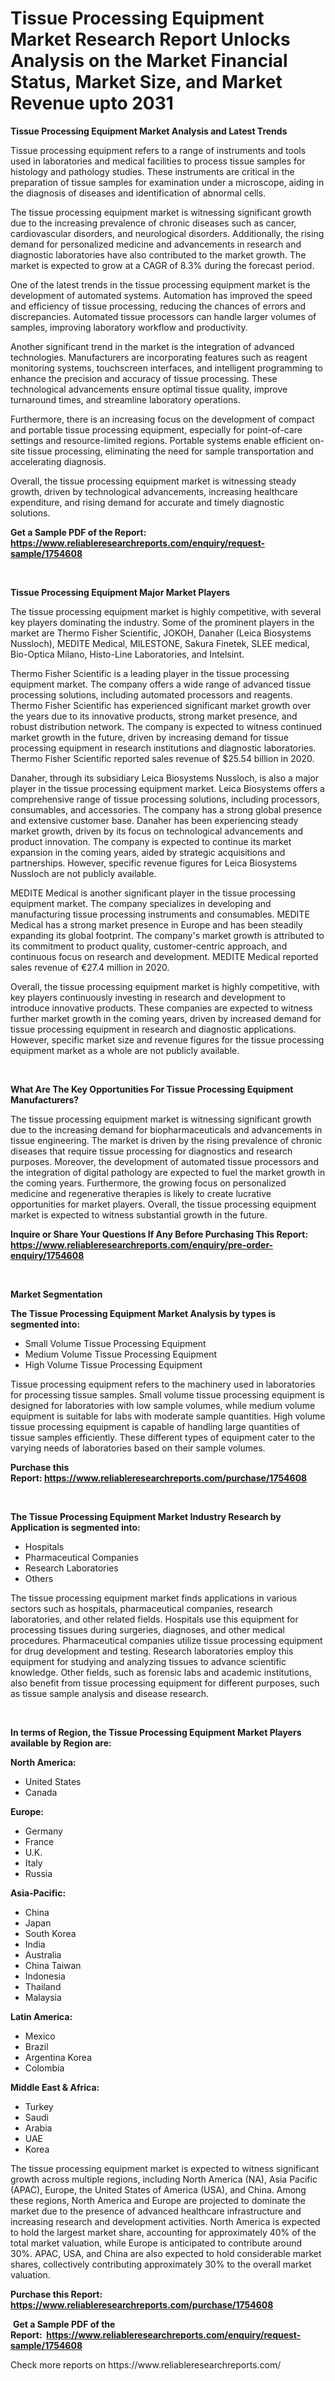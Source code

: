 <p><h1>Tissue Processing Equipment Market Research Report Unlocks Analysis on the Market Financial Status, Market Size, and Market Revenue upto 2031</h1></p><p><strong>Tissue Processing Equipment Market Analysis and Latest Trends</strong></p>
<p><p>Tissue processing equipment refers to a range of instruments and tools used in laboratories and medical facilities to process tissue samples for histology and pathology studies. These instruments are critical in the preparation of tissue samples for examination under a microscope, aiding in the diagnosis of diseases and identification of abnormal cells.</p><p>The tissue processing equipment market is witnessing significant growth due to the increasing prevalence of chronic diseases such as cancer, cardiovascular disorders, and neurological disorders. Additionally, the rising demand for personalized medicine and advancements in research and diagnostic laboratories have also contributed to the market growth. The market is expected to grow at a CAGR of 8.3% during the forecast period.</p><p>One of the latest trends in the tissue processing equipment market is the development of automated systems. Automation has improved the speed and efficiency of tissue processing, reducing the chances of errors and discrepancies. Automated tissue processors can handle larger volumes of samples, improving laboratory workflow and productivity.</p><p>Another significant trend in the market is the integration of advanced technologies. Manufacturers are incorporating features such as reagent monitoring systems, touchscreen interfaces, and intelligent programming to enhance the precision and accuracy of tissue processing. These technological advancements ensure optimal tissue quality, improve turnaround times, and streamline laboratory operations.</p><p>Furthermore, there is an increasing focus on the development of compact and portable tissue processing equipment, especially for point-of-care settings and resource-limited regions. Portable systems enable efficient on-site tissue processing, eliminating the need for sample transportation and accelerating diagnosis.</p><p>Overall, the tissue processing equipment market is witnessing steady growth, driven by technological advancements, increasing healthcare expenditure, and rising demand for accurate and timely diagnostic solutions.</p></p>
<p><strong>Get a Sample PDF of the Report:&nbsp; <a href="https://www.reliableresearchreports.com/enquiry/request-sample/1754608">https://www.reliableresearchreports.com/enquiry/request-sample/1754608</a></strong></p>
<p>&nbsp;</p>
<p><strong>Tissue Processing Equipment Major Market Players</strong></p>
<p><p>The tissue processing equipment market is highly competitive, with several key players dominating the industry. Some of the prominent players in the market are Thermo Fisher Scientific, JOKOH, Danaher (Leica Biosystems Nussloch), MEDITE Medical, MILESTONE, Sakura Finetek, SLEE medical, Bio-Optica Milano, Histo-Line Laboratories, and Intelsint.</p><p>Thermo Fisher Scientific is a leading player in the tissue processing equipment market. The company offers a wide range of advanced tissue processing solutions, including automated processors and reagents. Thermo Fisher Scientific has experienced significant market growth over the years due to its innovative products, strong market presence, and robust distribution network. The company is expected to witness continued market growth in the future, driven by increasing demand for tissue processing equipment in research institutions and diagnostic laboratories. Thermo Fisher Scientific reported sales revenue of $25.54 billion in 2020.</p><p>Danaher, through its subsidiary Leica Biosystems Nussloch, is also a major player in the tissue processing equipment market. Leica Biosystems offers a comprehensive range of tissue processing solutions, including processors, consumables, and accessories. The company has a strong global presence and extensive customer base. Danaher has been experiencing steady market growth, driven by its focus on technological advancements and product innovation. The company is expected to continue its market expansion in the coming years, aided by strategic acquisitions and partnerships. However, specific revenue figures for Leica Biosystems Nussloch are not publicly available.</p><p>MEDITE Medical is another significant player in the tissue processing equipment market. The company specializes in developing and manufacturing tissue processing instruments and consumables. MEDITE Medical has a strong market presence in Europe and has been steadily expanding its global footprint. The company's market growth is attributed to its commitment to product quality, customer-centric approach, and continuous focus on research and development. MEDITE Medical reported sales revenue of €27.4 million in 2020.</p><p>Overall, the tissue processing equipment market is highly competitive, with key players continuously investing in research and development to introduce innovative products. These companies are expected to witness further market growth in the coming years, driven by increased demand for tissue processing equipment in research and diagnostic applications. However, specific market size and revenue figures for the tissue processing equipment market as a whole are not publicly available.</p></p>
<p>&nbsp;</p>
<p><strong>What Are The Key Opportunities For Tissue Processing Equipment Manufacturers?</strong></p>
<p><p>The tissue processing equipment market is witnessing significant growth due to the increasing demand for biopharmaceuticals and advancements in tissue engineering. The market is driven by the rising prevalence of chronic diseases that require tissue processing for diagnostics and research purposes. Moreover, the development of automated tissue processors and the integration of digital pathology are expected to fuel the market growth in the coming years. Furthermore, the growing focus on personalized medicine and regenerative therapies is likely to create lucrative opportunities for market players. Overall, the tissue processing equipment market is expected to witness substantial growth in the future.</p></p>
<p><strong>Inquire or Share Your Questions If Any Before Purchasing This Report: <a href="https://www.reliableresearchreports.com/enquiry/pre-order-enquiry/1754608">https://www.reliableresearchreports.com/enquiry/pre-order-enquiry/1754608</a></strong></p>
<p>&nbsp;</p>
<p><strong>Market Segmentation</strong></p>
<p><strong>The Tissue Processing Equipment Market Analysis by types is segmented into:</strong></p>
<p><ul><li>Small Volume Tissue Processing Equipment</li><li>Medium Volume Tissue Processing Equipment</li><li>High Volume Tissue Processing Equipment</li></ul></p>
<p><p>Tissue processing equipment refers to the machinery used in laboratories for processing tissue samples. Small volume tissue processing equipment is designed for laboratories with low sample volumes, while medium volume equipment is suitable for labs with moderate sample quantities. High volume tissue processing equipment is capable of handling large quantities of tissue samples efficiently. These different types of equipment cater to the varying needs of laboratories based on their sample volumes.</p></p>
<p><strong>Purchase this Report:&nbsp;<a href="https://www.reliableresearchreports.com/purchase/1754608">https://www.reliableresearchreports.com/purchase/1754608</a></strong></p>
<p>&nbsp;</p>
<p><strong>The Tissue Processing Equipment Market Industry Research by Application is segmented into:</strong></p>
<p><ul><li>Hospitals</li><li>Pharmaceutical Companies</li><li>Research Laboratories</li><li>Others</li></ul></p>
<p><p>The tissue processing equipment market finds applications in various sectors such as hospitals, pharmaceutical companies, research laboratories, and other related fields. Hospitals use this equipment for processing tissues during surgeries, diagnoses, and other medical procedures. Pharmaceutical companies utilize tissue processing equipment for drug development and testing. Research laboratories employ this equipment for studying and analyzing tissues to advance scientific knowledge. Other fields, such as forensic labs and academic institutions, also benefit from tissue processing equipment for different purposes, such as tissue sample analysis and disease research.</p></p>
<p>&nbsp;</p>
<p><strong>In terms of Region, the Tissue Processing Equipment Market Players available by Region are:</strong></p>
<p>
    <p> <strong> North America: </strong>
        <ul>
            <li>United States</li>
            <li>Canada</li>
        </ul>
        </p> 
    <p> <strong> Europe: </strong>
        <ul>
            <li>Germany</li>
            <li>France</li>
            <li>U.K.</li>
            <li>Italy</li>
            <li>Russia</li>
        </ul>
        </p> 
    <p> <strong> Asia-Pacific: </strong>
        <ul>
            <li>China</li>
            <li>Japan</li>
            <li>South Korea</li>
            <li>India</li>
            <li>Australia</li>
            <li>China Taiwan</li>
            <li>Indonesia</li>
            <li>Thailand</li>
            <li>Malaysia</li>
        </ul>
        </p> 
    <p> <strong> Latin America: </strong>
        <ul>
            <li>Mexico</li>
            <li>Brazil</li>
            <li>Argentina Korea</li>
            <li>Colombia</li>
        </ul>
        </p> 
    <p> <strong> Middle East & Africa: </strong>
        <ul>
            <li>Turkey</li>
            <li>Saudi</li>
            <li>Arabia</li>
            <li>UAE</li>
            <li>Korea</li>
        </ul>
    </p>
    </p>
<p><p>The tissue processing equipment market is expected to witness significant growth across multiple regions, including North America (NA), Asia Pacific (APAC), Europe, the United States of America (USA), and China. Among these regions, North America and Europe are projected to dominate the market due to the presence of advanced healthcare infrastructure and increasing research and development activities. North America is expected to hold the largest market share, accounting for approximately 40% of the total market valuation, while Europe is anticipated to contribute around 30%. APAC, USA, and China are also expected to hold considerable market shares, collectively contributing approximately 30% to the overall market valuation.</p></p>
<p><strong>Purchase this Report: <a href="https://www.reliableresearchreports.com/purchase/1754608">https://www.reliableresearchreports.com/purchase/1754608</a></strong></p>
<p>&nbsp;<strong>Get a Sample PDF of the Report:&nbsp;&nbsp;<a href="https://www.reliableresearchreports.com/enquiry/request-sample/1754608">https://www.reliableresearchreports.com/enquiry/request-sample/1754608</a></strong></p>
<p><strong></strong></p>
<p>Check more reports on https://www.reliableresearchreports.com/</p>